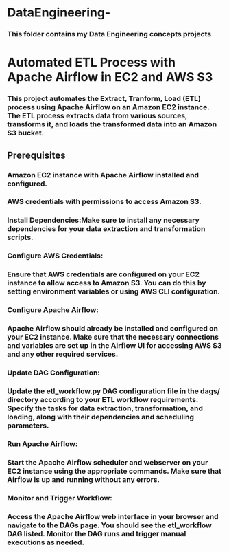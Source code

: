 # DataEngineering-
### This folder contains my Data Engineering concepts projects 

# Automated ETL Process with Apache Airflow in EC2 and AWS S3
### This project automates the Extract, Tranform, Load (ETL) process using Apache Airflow on an Amazon EC2 instance. The ETL process extracts data from various sources, transforms it, and loads the transformed data into an Amazon S3 bucket.

## Prerequisites 
### Amazon EC2 instance with  Apache Airflow installed and configured.
### AWS credentials with permissions to access Amazon S3.

### Install Dependencies:Make sure to install any necessary dependencies for your data extraction and transformation scripts.

### Configure AWS Credentials:

### Ensure that AWS credentials are configured on your EC2 instance to allow access to Amazon S3. You can do this by setting environment variables or using AWS CLI configuration.

### Configure Apache Airflow:

### Apache Airflow should already be installed and configured on your EC2 instance. Make sure that the necessary connections and variables are set up in the Airflow UI for accessing AWS S3 and any other required services.

### Update DAG Configuration:

### Update the etl_workflow.py DAG configuration file in the dags/ directory according to your ETL workflow requirements. Specify the tasks for data extraction, transformation, and loading, along with their dependencies and scheduling parameters.

### Run Apache Airflow:

### Start the Apache Airflow scheduler and webserver on your EC2 instance using the appropriate commands. Make sure that Airflow is up and running without any errors.

### Monitor and Trigger Workflow:

### Access the Apache Airflow web interface in your browser and navigate to the DAGs page. You should see the etl_workflow DAG listed. Monitor the DAG runs and trigger manual executions as needed.

